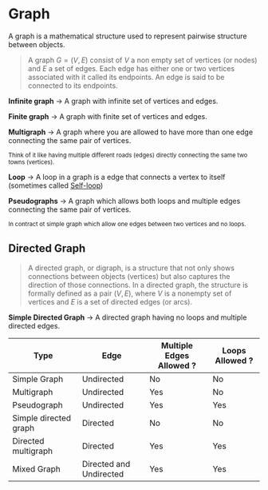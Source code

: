 # Graph 

A graph is a mathematical structure used to represent pairwise structure between objects.

> A graph $G = (V,E)$ consist of $V$ a non empty set of vertices (or nodes) and $E$ a set of edges. Each edge has either one or two vertices associated with it called its endpoints. An edge is said to be connected  to its endpoints.

**Infinite graph** $\rightarrow$ A graph with infinite set of vertices and edges.

**Finite graph** $\rightarrow$ A graph with finite set of vertices and edges.

**Multigraph** $\rightarrow$ A graph where you are allowed to have more than one edge connecting the same pair of vertices. 

<small>Think of it like having multiple different roads (edges) directly connecting the same two towns (vertices).</small>

**Loop** $\rightarrow$ A loop in a graph is a edge that connects a vertex to itself (sometimes called <u>Self-loop</u>) 

**Pseudographs** $\rightarrow$ A graph which allows both loops and multiple edges connecting the same pair of vertices. 

<small>In contract ot simple graph which allow one edges between two vertices and no loops.</small>

## Directed Graph 

> A directed graph, or digraph, is a structure that not only shows connections between objects (vertices) but also captures the direction of those connections. In a directed graph, the structure is formally defined as a pair $(V,E)$, where $V$ is a nonempty set of vertices and $E$ is a set of directed edges (or arcs).

**Simple Directed Graph** $\rightarrow$ A directed graph having no loops and multiple directed edges.

| Type                  | Edge                    | Multiple Edges Allowed ? | Loops Allowed ? |
| --------------------- | ----------------------- | ------------------------ | --------------- |
| Simple Graph          | Undirected              | No                       | No              |
| Multigraph            | Undirected              | Yes                      | No              |
| Pseudograph           | Undirected              | Yes                      | Yes             |
| Simple directed graph | Directed                | No                       | No              |
| Directed multigraph   | Directed                | Yes                      | Yes             |
| Mixed Graph           | Directed and Undirected | Yes                      | Yes             |

